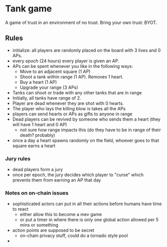 # Tank game

A game of trust in an environment of no trust.
Bring your own trust: BYOT.

## Rules

- initialize: all players are randomly placed on the board with 3 lives and 0 APs.
- every _epoch_ (24 hours) every player is given an AP.
- APs can be spent whenever you like in the following ways:
  - Move to an adjacent square (1 AP)
  - Shoot a tank within range (1 AP). Removes 1 heart.
  - Buy a heart (1 AP)
  - Upgrade your range (3 APs)
- Tanks can shoot or trade with any other tanks that are in range
- Initially, all tanks have range of 2.
- Player are dead whenever they are shot with 0 hearts.
- The player who lays the killing blow is takes all the APs
- players can send hearts or APs as gifts to anyone in range
- Dead players can be revived by someone who sends them a heart (they will have 1 heart and 0 AP)
  - not sure how range impacts this (do they have to be in range of their death? probably)
- once a day a heart spawns randomly on the field, whoever goes to that square earns a heart

### Jury rules

- dead players form a jury
- once per epoch, the jury decides which player to "curse" which prevents them from earning an AP that day

### Notes on on-chain issues

- sophisticated actors can put in all their actions before humans have time to react
  - either allow this to become a mev game
  - or put a timer in where there is only one global action allowed per 5 mins or something
- action points are supposed to be secret
  - on-chain privacy stuff, could do a tornado style pool
-
